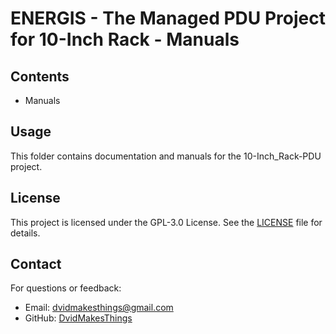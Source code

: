 # ENERGIS - The Managed PDU Project for 10-Inch Rack - Manuals

## Contents
- Manuals

## Usage
This folder contains documentation and manuals for the 10-Inch_Rack-PDU project.

## License
This project is licensed under the GPL-3.0 License. See the [LICENSE](LICENSE) file for details.

## Contact
For questions or feedback:
- Email: [dvidmakesthings@gmail.com](mailto:dvidmakesthings@gmail.com)
- GitHub: [DvidMakesThings](https://github.com/DvidMakesThings)
